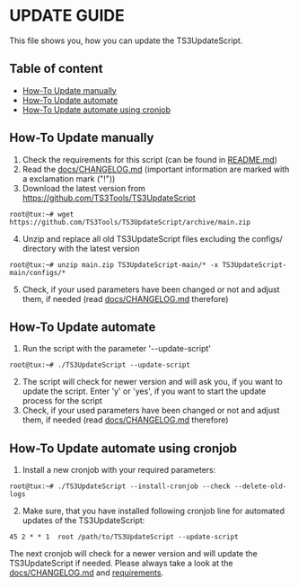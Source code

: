 # UPDATE GUIDE

This file shows you, how you can update the TS3UpdateScript.

## Table of content

- [How-To Update manually](#how-to-update-manually)
- [How-To Update automate](#how-to-update-automate)
- [How-To Update automate using cronjob](#how-to-update-automate-using-cronjob)

## How-To Update manually

1. Check the requirements for this script (can be found in [README.md](../README.md#requirements))
2. Read the [docs/CHANGELOG.md](CHANGELOG.md) (important information are marked with a exclamation mark ("!"))
3. Download the latest version from https://github.com/TS3Tools/TS3UpdateScript

  ``root@tux:~# wget https://github.com/TS3Tools/TS3UpdateScript/archive/main.zip``

4. Unzip and replace all old TS3UpdateScript files excluding the configs/ directory with the latest version

  ``root@tux:~# unzip main.zip TS3UpdateScript-main/* -x TS3UpdateScript-main/configs/*``

5. Check, if your used parameters have been changed or not and adjust them, if needed (read [docs/CHANGELOG.md](CHANGELOG.md) therefore)

## How-To Update automate

1. Run the script with the parameter '--update-script'

  ``root@tux:~# ./TS3UpdateScript --update-script``

2. The script will check for newer version and will ask you, if you want to update the script. Enter 'y' or 'yes', if you want to start the update process for the script
3. Check, if your used parameters have been changed or not and adjust them, if needed (read [docs/CHANGELOG.md](CHANGELOG.md) therefore)

## How-To Update automate using cronjob

1. Install a new cronjob with your required parameters:

  ``root@tux:~# ./TS3UpdateScript --install-cronjob --check --delete-old-logs``

2. Make sure, that you have installed following cronjob line for automated updates of the TS3UpdateScript:

  ``45 2 * * 1  root /path/to/TS3UpdateScript --update-script``

The next cronjob will check for a newer version and will update the TS3UpdateScript if needed. Please always take a look at the [docs/CHANGELOG.md](CHANGELOG.md) and [requirements](../README.md#requirements).
